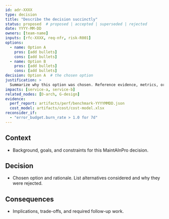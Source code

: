 ```yaml
---
id: adr-XXXX
type: decision
title: "Describe the decision succinctly"
status: proposed  # proposed | accepted | superseded | rejected
date: YYYY-MM-DD
owners: [team-name]
inputs: [rfc-XXXX, req-nfr, risk-R001]
options:
  - name: Option A
    pros: [add bullets]
    cons: [add bullets]
  - name: Option B
    pros: [add bullets]
    cons: [add bullets]
decision: Option A  # the chosen option
justification: >
  Summarize why this option was chosen. Reference evidence, metrics, or experiments that support the choice.
impacts: [service-a, service-b]
related_nodes: [D-arch, G-design]
evidence:
  perf_report: artifacts/perf/benchmark-YYYYMMDD.json
  cost_model: artifacts/cost/cost-model.xlsx
reconsider_if:
  - "error_budget.burn_rate > 1.0 for 7d"
---
```


## Context
- Background, goals, and constraints for this MaintAInPro decision.

## Decision
- Chosen option and rationale. List alternatives considered and why they were rejected.

## Consequences
- Implications, trade-offs, and required follow-up work.
